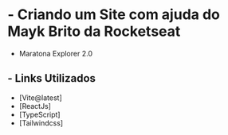 # - Criando um Site com ajuda do Mayk Brito da Rocketseat

- Maratona Explorer 2.0

## - Links Utilizados

- [Vite@latest]
- [ReactJs]
- [TypeScript]
- [Tailwindcss]
